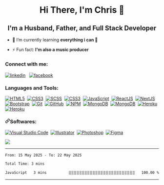 <h1 align=center>Hi There, I'm Chris 👋</h1>
<h2 align=center>I'm a Husband, Father, and Full Stack Developer</h2>

- 🌱 I’m currently learning **everything i can 🤣**

- ⚡ Fun fact: **I'm also a music producer**


<h3 align="left">Connect with me:</h3>
<p align="left">
        <a href="https://linkedin.com/in/christophekirkoussis" target="_blank"><img align="center"
                        src="https://img.shields.io/badge/-Linkedin-0072b1?logo=linkedin&style=for-the-badge&logoColor=white&logoWidth=20"
                        alt="linkedin" target="_blank" style="max-width: 100%;" /></a>&nbsp;&nbsp;
        <a href="https://fb.com/chrisbaxx" target="_blank"><img align="center"
                        src="https://img.shields.io/badge/-facebook-4267B2?logo=facebook&style=for-the-badge&logoColor=white&logoWidth=20" alt="facebook" 
                        target="_blank" style="max-width: 100%;" /></a>&nbsp;&nbsp;
</p>

<h3 align="left">Languages and Tools:</h3>
<a target="_blank" rel="noopener noreferrer"
        href="https://img.shields.io/badge/-HTML5-05122A?logo=html5&style=for-the-badge"><img
                src="https://img.shields.io/badge/-HTML5-05122A?logo=html5&style=for-the-badge"
                alt="HTML5" data-canonical-src="https://img.shields.io/badge/-HTML5-05122A?logo=html5&style=for-the-badge"
                style="max-width: 100%;"></a>&nbsp;
<a target="_blank" rel="noopener noreferrer"
        href="https://img.shields.io/badge/-CSS3-05122A?logo=css3&style=for-the-badge&logoColor=blue"><img
                src="https://img.shields.io/badge/-CSS3-05122A?logo=css3&style=for-the-badge&logoColor=blue"
                alt="CSS3"
                data-canonical-src="https://img.shields.io/badge/-CSS-05122A?style=flat&amp;logo=CSS3&amp;logoColor=1572B6&logoColor=blue"
                style="max-width: 100%;"></a>&nbsp;
<a target="_blank" rel="noopener noreferrer"
        href="https://img.shields.io/badge/-SCSS-05122A?logo=sass&style=for-the-badge"><img
                src="https://img.shields.io/badge/-SCSS-05122A?logo=sass&style=for-the-badge"
                alt="SCSS" data-canonical-src="https://img.shields.io/badge/-SCSS-05122A?logo=sass&style=for-the-badge"
                style="max-width: 100%;"></a>&nbsp;
<a target="_blank" rel="noopener noreferrer"
        href="https://img.shields.io/badge/tailwindcss-05122A.svg?style=for-the-badge&logo=tailwind-css&logoColor=blue"><img
                src="https://img.shields.io/badge/tailwindcss-05122A.svg?style=for-the-badge&logo=tailwind-css&logoColor=blue"
                alt="CSS3"
                data-canonical-src="https://img.shields.io/badge/tailwindcss-05122A.svg?style=for-the-badge&logo=tailwind-css&logoColor=white"
                style="max-width: 100%;"></a>&nbsp;
<a target="_blank" rel="noopener noreferrer"
        href="https://img.shields.io/badge/-JavaScript-05122A?logo=javascript&style=for-the-badge"><img
                src="https://img.shields.io/badge/-JavaScript-05122A?logo=javascript&style=for-the-badge"
                alt="JavaScript"
                data-canonical-src="https://img.shields.io/badge/-JavaScript-05122A?logo=javascript&style=for-the-badge"
                style="max-width: 100%;"></a>&nbsp;
<a target="_blank" rel="noopener noreferrer"
        href="https://img.shields.io/badge/-REACTJS-05122A?logo=react&style=for-the-badge"><img
                src="https://img.shields.io/badge/-REACTJS-05122A?logo=react&style=for-the-badge"
                alt="ReactJS"
                data-canonical-src="https://img.shields.io/badge/-REACTJS-05122A?logo=react&style=for-the-badge"
                style="max-width: 100%;"></a>&nbsp;
<a target="_blank" rel="noopener noreferrer"
        href="https://img.shields.io/badge/NextJS-05122A?style=for-the-badge&logo=next.js&logoColor=white"><img
                src="https://img.shields.io/badge/NextJS-05122A?style=for-the-badge&logo=next.js&logoColor=white"
                alt="NextJS"
                data-canonical-src="https://img.shields.io/badge/NextJS-05122A?style=for-the-badge&logo=next.js&logoColor=white"
                style="max-width: 100%;"></a>&nbsp;<br>
<a target="_blank" rel="noopener noreferrer"
        href="https://img.shields.io/badge/-BootStrap-05122A?logo=bootstrap&style=for-the-badge"><img
                src="https://img.shields.io/badge/-BootStrap-05122A?logo=bootstrap&style=for-the-badge"
                alt="Bootstrap"
                data-canonical-src="https://img.shields.io/badge/-BootStrap-05122A?logo=bootstrap&style=for-the-badge"
                style="max-width: 100%;"></a>&nbsp;
<a target="_blank" rel="noopener noreferrer"
        href="https://img.shields.io/badge/-Git-05122A?logo=git&style=for-the-badge"><img
                src="https://img.shields.io/badge/-Git-05122A?logo=git&style=for-the-badge"
                alt="Git" data-canonical-src="https://img.shields.io/badge/-Git-05122A?logo=git&style=for-the-badge"
                style="max-width: 100%;"></a>&nbsp;
<a target="_blank" rel="noopener noreferrer"
        href="https://img.shields.io/badge/-Github-05122A?logo=github&style=for-the-badge"><img
                src="https://img.shields.io/badge/-Github-05122A?logo=github&style=for-the-badge"
                alt="GitHub" data-canonical-src="https://img.shields.io/badge/-Github-05122A?logo=github&style=for-the-badge"
                style="max-width: 100%;"></a>&nbsp;
<a target="_blank" rel="noopener noreferrer"
        href="https://img.shields.io/badge/-NPM-05122A?logo=npm&style=for-the-badge"><img
                src="https://img.shields.io/badge/-NPM-05122A?logo=npm&style=for-the-badge"
                alt="NPM" data-canonical-src="https://img.shields.io/badge/-NPM-05122A?logo=npm&style=for-the-badge"
                style="max-width: 100%;"></a>&nbsp;
<a target="_blank" rel="noopener noreferrer"
        href="https://img.shields.io/badge/-MongoDB-05122A?logo=mongodb&style=for-the-badge"><img
                src="https://img.shields.io/badge/-MongoDB-05122A?logo=mongodb&style=for-the-badge"
                alt="MongoDB"
                data-canonical-src="https://img.shields.io/badge/-MongoDB-05122A?logo=mongodb&style=for-the-badge"
                style="max-width: 100%;"></a>&nbsp;
<a target="_blank" rel="noopener noreferrer"
        href="https://img.shields.io/badge/-Firebase-05122A?logo=firebase&style=for-the-badge"><img
                src="https://img.shields.io/badge/-Firebase-05122A?logo=firebase&style=for-the-badge"
                alt="MongoDB"
                data-canonical-src="https://img.shields.io/badge/-Firebase-05122A?logo=firebase&style=for-the-badge"
                style="max-width: 100%;"></a>&nbsp;
<a target="_blank" rel="noopener noreferrer"
        href="https://img.shields.io/badge/-Heroku-05122A?logo=heroku&style=for-the-badge"><img
                src="https://img.shields.io/badge/-Heroku-05122A?logo=heroku&style=for-the-badge"
                alt="Heroku" data-canonical-src="https://img.shields.io/badge/-Heroku-05122A?logo=heroku&style=for-the-badge"
                style="max-width: 100%;"></a>&nbsp;
<a target="_blank" rel="noopener noreferrer"
        href="https://img.shields.io/badge/-Vercel-05122A?logo=vercel&style=for-the-badge"><img
                src="https://img.shields.io/badge/-vercel-05122A?logo=vercel&style=for-the-badge"
                alt="Heroku" data-canonical-src="https://img.shields.io/badge/-Vercel-05122A?logo=vercel&style=for-the-badge"
                style="max-width: 100%;"></a>&nbsp;

<h3 dir="auto"><a id="user-content-softwares" class="anchor" aria-hidden="true" href="#softwares"><svg
                        class="octicon octicon-link" viewBox="0 0 16 16" version="1.1" width="16" height="16"
                        aria-hidden="true">
                        <path fill-rule="evenodd"
                                d="M7.775 3.275a.75.75 0 001.06 1.06l1.25-1.25a2 2 0 112.83 2.83l-2.5 2.5a2 2 0 01-2.83 0 .75.75 0 00-1.06 1.06 3.5 3.5 0 004.95 0l2.5-2.5a3.5 3.5 0 00-4.95-4.95l-1.25 1.25zm-4.69 9.64a2 2 0 010-2.83l2.5-2.5a2 2 0 012.83 0 .75.75 0 001.06-1.06 3.5 3.5 0 00-4.95 0l-2.5 2.5a3.5 3.5 0 004.95 4.95l1.25-1.25a.75.75 0 00-1.06-1.06l-1.25 1.25a2 2 0 01-2.83 0z">
                        </path>
                </svg></a>Softwares:</h3>
<p dir="auto"><a target="_blank" rel="noopener noreferrer"
                href="https://img.shields.io/badge/-Visual%20Studio%20Code-05122A?logo=visualstudiocode&style=for-the-badge&logoColor=blue"><img
                        src="https://img.shields.io/badge/-Visual%20Studio%20Code-05122A?logo=visualstudiocode&style=for-the-badge&logoColor=blue"
                        alt="Visual Studio Code"
                        data-canonical-src="https://img.shields.io/badge/-Visual%20Studio%20Code-05122A?logo=visualstudiocode&style=for-the-badge&logoColor=blue"
                        style="max-width: 100%;"></a>&nbsp;
        <a target="_blank" rel="noopener noreferrer"
                href="https://img.shields.io/badge/-Illustrator-05122A?logo=adobeillustrator&style=for-the-badge"><img
                        src="https://img.shields.io/badge/-Illustrator-05122A?logo=adobeillustrator&style=for-the-badge"
                        alt="Illustrator"
                        data-canonical-src="https://img.shields.io/badge/-Illustrator-05122A?logo=adobeillustrator&style=for-the-badge"
                        style="max-width: 100%;"></a>&nbsp;
        <a target="_blank" rel="noopener noreferrer"
                href="https://img.shields.io/badge/-Photoshop-05122A?logo=adobephotoshop&style=for-the-badge"><img
                        src="https://img.shields.io/badge/-Photoshop-05122A?logo=adobephotoshop&style=for-the-badge"
                        alt="Photoshop"
                        data-canonical-src="https://img.shields.io/badge/-Photoshop-05122A?logo=adobephotoshop&style=for-the-badge"
                        style="max-width: 100%;"></a>&nbsp;
        <a target="_blank" rel="noopener noreferrer"
                href="https://img.shields.io/badge/-Figma-05122A?logo=figma&style=for-the-badge"><img
                        src="https://img.shields.io/badge/-Figma-05122A?logo=figma&style=for-the-badge"
                        alt="Figma"
                        data-canonical-src="https://img.shields.io/badge/-Figma-05122A?logo=figma&style=for-the-badge"
                        style="max-width: 100%;"></a>
        <br></p> 
<img src="https://komarev.com/ghpvc/?username=evrohq&style=for-the-badge&color=blueviolet">
        
<hr>
</hr>

<!--START_SECTION:waka-->

```txt
From: 15 May 2025 - To: 22 May 2025

Total Time: 3 mins

JavaScript   3 mins          ⣿⣿⣿⣿⣿⣿⣿⣿⣿⣿⣿⣿⣿⣿⣿⣿⣿⣿⣿⣿⣿⣿⣿⣿⣿   100.00 %
```

<!--END_SECTION:waka-->
<hr>
